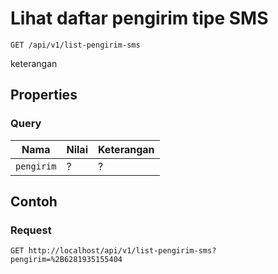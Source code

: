 # Lihat daftar pengirim tipe SMS
```http
GET /api/v1/list-pengirim-sms
```
keterangan
## Properties
### Query
Nama  | Nilai | Keterangan
--- | --- | ---
<code>pengirim</code> | ? | ?

## Contoh

### Request
```http
GET http://localhost/api/v1/list-pengirim-sms?pengirim=%2B6281935155404
```
